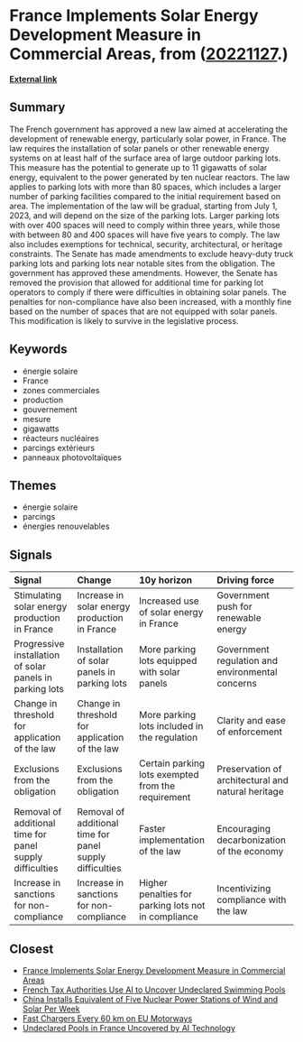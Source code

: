 # __France Implements Solar Energy Development Measure in Commercial Areas__, from ([20221127](https://kghosh.substack.com/p/20221127).)

__[External link](https://www-publicsenat-fr.translate.goog/article/parlementaire/l-obligation-de-pose-de-panneaux-photovoltaiques-sur-les-grands-parkings?_x_tr_sl=auto&_x_tr_tl=en&_x_tr_hl=en&_x_tr_pto=wapp)__



## Summary

The French government has approved a new law aimed at accelerating the development of renewable energy, particularly solar power, in France. The law requires the installation of solar panels or other renewable energy systems on at least half of the surface area of large outdoor parking lots. This measure has the potential to generate up to 11 gigawatts of solar energy, equivalent to the power generated by ten nuclear reactors. The law applies to parking lots with more than 80 spaces, which includes a larger number of parking facilities compared to the initial requirement based on area. The implementation of the law will be gradual, starting from July 1, 2023, and will depend on the size of the parking lots. Larger parking lots with over 400 spaces will need to comply within three years, while those with between 80 and 400 spaces will have five years to comply. The law also includes exemptions for technical, security, architectural, or heritage constraints. The Senate has made amendments to exclude heavy-duty truck parking lots and parking lots near notable sites from the obligation. The government has approved these amendments. However, the Senate has removed the provision that allowed for additional time for parking lot operators to comply if there were difficulties in obtaining solar panels. The penalties for non-compliance have also been increased, with a monthly fine based on the number of spaces that are not equipped with solar panels. This modification is likely to survive in the legislative process.

## Keywords

* énergie solaire
* France
* zones commerciales
* production
* gouvernement
* mesure
* gigawatts
* réacteurs nucléaires
* parcings extérieurs
* panneaux photovoltaïques

## Themes

* énergie solaire
* parcings
* énergies renouvelables

## Signals

| Signal                                                   | Change                                                   | 10y horizon                                         | Driving force                                      |
|:---------------------------------------------------------|:---------------------------------------------------------|:----------------------------------------------------|:---------------------------------------------------|
| Stimulating solar energy production in France            | Increase in solar energy production in France            | Increased use of solar energy in France             | Government push for renewable energy               |
| Progressive installation of solar panels in parking lots | Installation of solar panels in parking lots             | More parking lots equipped with solar panels        | Government regulation and environmental concerns   |
| Change in threshold for application of the law           | Change in threshold for application of the law           | More parking lots included in the regulation        | Clarity and ease of enforcement                    |
| Exclusions from the obligation                           | Exclusions from the obligation                           | Certain parking lots exempted from the requirement  | Preservation of architectural and natural heritage |
| Removal of additional time for panel supply difficulties | Removal of additional time for panel supply difficulties | Faster implementation of the law                    | Encouraging decarbonization of the economy         |
| Increase in sanctions for non-compliance                 | Increase in sanctions for non-compliance                 | Higher penalties for parking lots not in compliance | Incentivizing compliance with the law              |

## Closest

* [France Implements Solar Energy Development Measure in Commercial Areas](a162b36d09b081d7de751a64db66fb63)
* [French Tax Authorities Use AI to Uncover Undeclared Swimming Pools](e3a48e3d81fad129f8f77e290bbdea1f)
* [China Installs Equivalent of Five Nuclear Power Stations of Wind and Solar Per Week](36f1ded81fc9d860c405a019627fb21c)
* [Fast Chargers Every 60 km on EU Motorways](e2516b1308d891acd71bba3b68fa923b)
* [Undeclared Pools in France Uncovered by AI Technology](b69d90e7c7d0337abd0fa162ae8c8618)